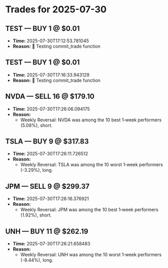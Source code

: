 # Trades for 2025-07-30

## TEST — BUY 1 @ $0.01
- **Time:** 2025-07-30T17:12:53.781045
- **Reason:** 🚀 Testing commit_trade function

## TEST — BUY 1 @ $0.01
- **Time:** 2025-07-30T17:16:33.943129
- **Reason:** 🚀 Testing commit_trade function

## NVDA — SELL 16 @ $179.10
- **Time:** 2025-07-30T17:26:06.094175
- **Reason:**
  - Weekly Reversal: NVDA was among the 10 best 1‑week performers (5.08%), short.

## TSLA — BUY 9 @ $317.83
- **Time:** 2025-07-30T17:26:11.726512
- **Reason:**
  - Weekly Reversal: TSLA was among the 10 worst 1‑week performers (-3.29%), long.

## JPM — SELL 9 @ $299.37
- **Time:** 2025-07-30T17:26:16.376921
- **Reason:**
  - Weekly Reversal: JPM was among the 10 best 1‑week performers (1.92%), short.

## UNH — BUY 11 @ $262.19
- **Time:** 2025-07-30T17:26:21.658483
- **Reason:**
  - Weekly Reversal: UNH was among the 10 worst 1‑week performers (-8.44%), long.

